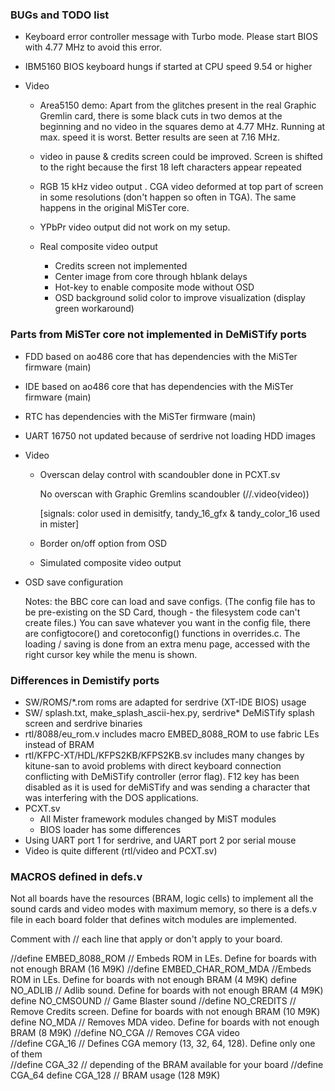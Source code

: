 ### BUGs and TODO list

* Keyboard error controller message with Turbo mode. Please start BIOS with 4.77 MHz to avoid this error.

* IBM5160 BIOS keyboard hungs if started at CPU speed 9.54 or higher

* Video

  * Area5150 demo: Apart from the glitches present in the real Graphic Gremlin card, there is some black cuts in two demos at the beginning and no video in the squares demo at 4.77 MHz. Running at max. speed it is worst. Better results are seen at 7.16 MHz.

  * video in pause & credits screen could be improved. Screen is shifted to the right because the first 18 left characters appear repeated

  * RGB 15 kHz video output . CGA video deformed at top part of screen in some resolutions (don't happen so often in TGA). The same happens in the original MiSTer core.

  * YPbPr video output did not work on my setup.

  * Real composite video output
    * Credits screen not implemented
    * Center image from core through hblank delays
    * Hot-key to enable composite mode without OSD 
    * OSD background solid color to improve visualization (display green workaround)
    
      


### Parts from MiSTer core not implemented in DeMiSTify ports

* FDD based on ao486 core that has dependencies with the MiSTer firmware (main)
  
* IDE based on ao486 core that has dependencies with the MiSTer firmware (main)

* RTC has dependencies with the MiSTer firmware (main)

* UART 16750 not updated because of serdrive not loading HDD images

* Video
  
  * Overscan delay control with scandoubler done in PCXT.sv
    
    No overscan with Graphic Gremlins scandoubler (//.video(video))
    
    [signals: color used in demisitfy, tandy_16_gfx & tandy_color_16 used in mister]
    
  * Border on/off option from OSD
  * Simulated composite video output
  
* OSD save configuration

  Notes: the BBC core can load and save configs.  (The config file has to be pre-existing on the SD Card, though - the filesystem code can't create files.)  You can save whatever you want in the config file, there are configtocore() and coretoconfig() functions in overrides.c.  The loading / saving is done from an extra menu page, accessed with the right cursor key while the menu is shown.

  


### Differences in Demistify ports

* SW/ROMS/*.rom  roms are adapted for serdrive (XT-IDE BIOS) usage
* SW/   splash.txt, make_splash_ascii-hex.py, serdrive*   DeMiSTify splash screen and serdrive binaries
* rtl/8088/eu_rom.v includes macro EMBED_8088_ROM to use fabric LEs instead of BRAM
* rtl/KFPC-XT/HDL/KFPS2KB/KFPS2KB.sv includes many changes by kitune-san to avoid problems with direct keyboard connection conflicting with DeMiSTify controller (error flag). F12 key has been disabled  as it is used for deMiSTify and was sending a character that was interfering with the DOS applications.
* PCXT.sv
  * All Mister framework modules changed by MiST modules
  * BIOS loader has some differences
* Using UART port 1 for serdrive, and UART port 2 por serial mouse
* Video is quite different  (rtl/video and PCXT.sv)



### MACROS defined in defs.v

Not all boards have the resources (BRAM, logic cells) to implement  all the sound cards and video modes with maximum memory, so there is a defs.v file in each board folder that defines witch modules are implemented.

Comment with // each line that apply or don't apply to your board.

//define EMBED_8088_ROM		 // Embeds ROM in LEs. Define for boards with not enough BRAM (16 M9K)
//define EMBED_CHAR_ROM_MDA  //Embeds ROM in LEs. Define for boards with not enough BRAM (4 M9K)
define NO_ADLIB							// Adlib sound. Define for boards with not enough BRAM (4 M9K)
define NO_CMSOUND      			 // Game Blaster sound
//define NO_CREDITS			   // Remove Credits screen. Define for boards with not enough BRAM (10 M9K)
define NO_MDA							  // Removes MDA video. Define for boards with not enough BRAM (8 M9K)
//define NO_CGA							// Removes CGA video	
//define CGA_16							  // Defines CGA memory (13, 32, 64, 128). Define only one of them 	
//define CGA_32							  // depending of the BRAM available for your board	
//define CGA_64
define CGA_128							  // BRAM usage (128 M9K)
